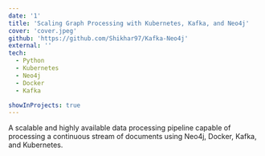 ```yaml
---
date: '1'
title: 'Scaling Graph Processing with Kubernetes, Kafka, and Neo4j'
cover: 'cover.jpeg'
github: 'https://github.com/Shikhar97/Kafka-Neo4j'
external: ''
tech:
  - Python
  - Kubernetes 
  - Neo4j 
  - Docker 
  - Kafka

showInProjects: true
---
```


A scalable and highly available data processing pipeline capable of processing a continuous stream of documents using Neo4j, Docker, Kafka, and Kubernetes.
